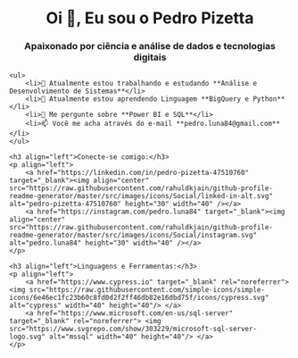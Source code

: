 <!DOCTYPE html>
<html lang="en">
<head>
    <meta charset="UTF-8">
    <meta name="viewport" content="width=device-width, initial-scale=1.0">
    <title>Pedro Pizetta - Analista de Dados</title>
</head>
<body>
    <h1 align="center">Oi 👋, Eu sou o Pedro Pizetta</h1>
    <h3 align="center">Apaixonado por ciência e análise de dados e tecnologias digitais</h3>

    <ul>
        <li>🔭 Atualmente estou trabalhando e estudando **Análise e Desenvolvimento de Sistemas**</li>
        <li>🌱 Atualmente estou aprendendo Linguagem **BigQuery e Python**</li>
        <li>💬 Me pergunte sobre **Power BI e SQL**</li>
        <li>📫 Você me acha através do e-mail **pedro.luna84@gmail.com**</li>
    </ul>

    <h3 align="left">Conecte-se comigo:</h3>
    <p align="left">
        <a href="https://linkedin.com/in/pedro-pizetta-47510760" target="_blank"><img align="center" src="https://raw.githubusercontent.com/rahuldkjain/github-profile-readme-generator/master/src/images/icons/Social/linked-in-alt.svg" alt="pedro-pizetta-47510760" height="30" width="40" /></a>
        <a href="https://instagram.com/pedro.luna84" target="_blank"><img align="center" src="https://raw.githubusercontent.com/rahuldkjain/github-profile-readme-generator/master/src/images/icons/Social/instagram.svg" alt="pedro.luna84" height="30" width="40" /></a>
    </p>

    <h3 align="left">Linguagens e Ferramentas:</h3>
    <p align="left">
        <a href="https://www.cypress.io" target="_blank" rel="noreferrer"> <img src="https://raw.githubusercontent.com/simple-icons/simple-icons/6e46ec1fc23b60c8fd0d2f2ff46db82e16dbd75f/icons/cypress.svg" alt="cypress" width="40" height="40"/> </a>
        <a href="https://www.microsoft.com/en-us/sql-server" target="_blank" rel="noreferrer"> <img src="https://www.svgrepo.com/show/303229/microsoft-sql-server-logo.svg" alt="mssql" width="40" height="40"/> </a>
    </p>
</body>
</html>
